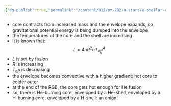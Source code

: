 ```yaml
---
{"dg-publish":true,"permalink":"/content/012/px-282-a-stars/e-stellar-evolution/px-285-e5b-red-giant-branch-rgb/","created":"2024-11-26T10:14:13.774+00:00","updated":"2024-11-26T10:20:33.856+00:00"}
---
```


- core contracts from increased mass and the envelope expands, so gravitational potential energy is being dumped into the envelope
- the temperatures of the core and the shell are increasing
- it is known that: 
$$L = 4\pi R^{2}\sigma T_{eff}^{4}$$
- $L$ is set by fusion
- $R$ is increasing
- $T_{eff}$ is decreasing
- the envelope becomes convective with a higher gradient: hot core to colder outer
- at the end of the RGB, the core gets hot enough for He fusion
- so, there is He-burning core, enveloped by a He-shell, enveloped by a H-burning core, enveloped by a H-shell: an onion!